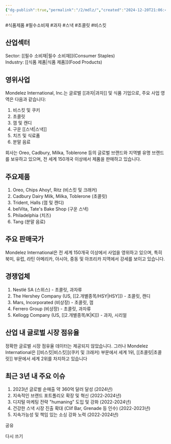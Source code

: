 ```yaml
---
{"dg-publish":true,"permalink":"/2/mdlz/","created":"2024-12-20T21:06:48.494+09:00","updated":"2025-06-03T20:06:00.064+09:00"}
---
```


#식품제품 #필수소비재 #과자 #스낵 #초콜릿 #비스킷

## 산업섹터

Sector: [[필수 소비재\|필수 소비재]](Consumer Staples)  
Industry: [[식품 제품\|식품 제품]](Food Products)

## 영위사업

Mondelez International, Inc.는 글로벌 [[과자\|과자]] 및 식품 기업으로, 주요 사업 영역은 다음과 같습니다:

1. 비스킷 및 쿠키
2. 초콜릿
3. 껌 및 캔디
4. 구운 [[스낵\|스낵]]
5. 치즈 및 식료품
6. 분말 음료

회사는 Oreo, Cadbury, Milka, Toblerone 등의 글로벌 브랜드와 지역별 유명 브랜드를 보유하고 있으며, 전 세계 150개국 이상에서 제품을 판매하고 있습니다.

## 주요제품

1. Oreo, Chips Ahoy!, Ritz (비스킷 및 크래커)
2. Cadbury Dairy Milk, Milka, Toblerone (초콜릿)
3. Trident, Halls (껌 및 캔디)
4. belVita, Tate's Bake Shop (구운 스낵)
5. Philadelphia (치즈)
6. Tang (분말 음료)

## 주요 판매국가

Mondelez International은 전 세계 150개국 이상에서 사업을 영위하고 있으며, 특히 북미, 유럽, 라틴 아메리카, 아시아, 중동 및 아프리카 지역에서 강세를 보이고 있습니다.

## 경쟁업체

1. Nestlé SA (스위스) - 초콜릿, 과자류
2. The Hershey Company (US, [[2.개별종목/HSY\|HSY]]) - 초콜릿, 캔디
3. Mars, Incorporated (비상장) - 초콜릿, 껌
4. Ferrero Group (비상장) - 초콜릿, 과자류
5. Kellogg Company (US, [[2.개별종목/K\|K]]) - 과자, 시리얼

## 산업 내 글로벌 시장 점유율

정확한 글로벌 시장 점유율 데이터는 제공되지 않았습니다. 그러나 Mondelez International은 [[비스킷\|비스킷]](쿠키 및 크래커) 부문에서 세계 1위, [[초콜릿\|초콜릿]] 부문에서 세계 2위를 차지하고 있습니다

## 최근 3년 내 주요 이슈

1. 2023년 글로벌 순매출 약 360억 달러 달성 (2024년)
2. 지속적인 브랜드 포트폴리오 확장 및 혁신 (2022-2024년)
3. 디지털 마케팅 전략 "humaning" 도입 및 강화 (2022-2024년)
4. 건강한 스낵 시장 진출 확대 (Clif Bar, Grenade 등 인수) (2022-2023년)
5. 지속가능성 및 책임 있는 소싱 강화 노력 (2022-2024년)

공유

다시 쓰기